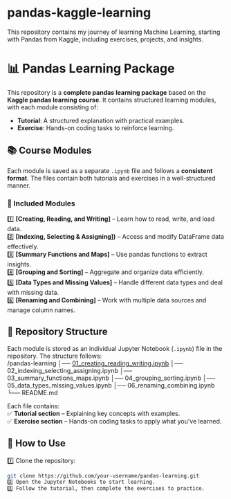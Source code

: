 # pandas-kaggle-learning
This repository contains my journey of learning Machine Learning, starting with Pandas from Kaggle, including exercises, projects, and insights.


# 📊 Pandas Learning Package  

This repository is a **complete pandas learning package** based on the **Kaggle pandas learning course**. It contains structured learning modules, with each module consisting of:  

- **Tutorial**: A structured explanation with practical examples.  
- **Exercise**: Hands-on coding tasks to reinforce learning.  

## 📚 Course Modules  

Each module is saved as a separate `.ipynb` file and follows a **consistent format**. The files contain both tutorials and exercises in a well-structured manner.  

### 🔹 Included Modules  
1️⃣ **[Creating, Reading, and Writing]** – Learn how to read, write, and load data.  
2️⃣ **[Indexing, Selecting & Assigning])** – Access and modify DataFrame data effectively.  
3️⃣ **[Summary Functions and Maps]** – Use pandas functions to extract insights.  
4️⃣ **[Grouping and Sorting]** – Aggregate and organize data efficiently.  
5️⃣ **[Data Types and Missing Values]** – Handle different data types and deal with missing data.  
6️⃣ **[Renaming and Combining]** – Work with multiple data sources and manage column names.  

## 📂 Repository Structure  
Each module is stored as an individual Jupyter Notebook (`.ipynb`) file in the repository. The structure follows:  
/pandas-learning
│── [01_creating_reading_writing.ipynb](https://github.com/arifur30/pandas-kaggle-learning/blob/main/exercise-creating-reading-and-writing.ipynb)
│── 02_indexing_selecting_assigning.ipynb
│── 03_summary_functions_maps.ipynb
│── 04_grouping_sorting.ipynb
│── 05_data_types_missing_values.ipynb
│── 06_renaming_combining.ipynb
└── README.md

Each file contains:  
✅ **Tutorial section** – Explaining key concepts with examples.  
✅ **Exercise section** – Hands-on coding tasks to apply what you've learned.  

## 🚀 How to Use  
1️⃣ Clone the repository:  
   ```bash
   git clone https://github.com/your-username/pandas-learning.git
2️⃣ Open the Jupyter Notebooks to start learning.
3️⃣ Follow the tutorial, then complete the exercises to practice.
